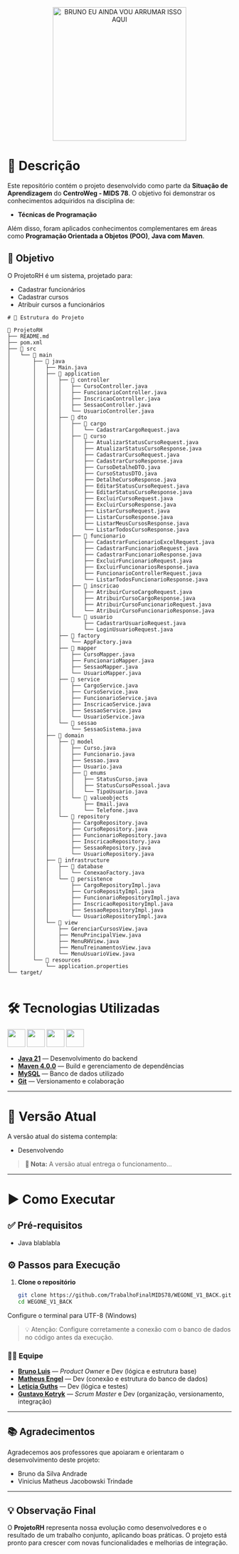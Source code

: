 <p align="center">
  <img src="" alt="BRUNO EU AINDA VOU ARRUMAR ISSO AQUI" width="300">
</p>

# 📝 Descrição

Este repositório contém o projeto desenvolvido como parte da **Situação de Aprendizagem** do **CentroWeg - MIDS 78**. O objetivo foi demonstrar os conhecimentos adquiridos na disciplina de:

- **Técnicas de Programação**

Além disso, foram aplicados conhecimentos complementares em áreas como **Programação Orientada a Objetos (POO)**, **Java com Maven**.

## 🎯 Objetivo

O ProjetoRH é um sistema, projetado para:
- Cadastrar funcionários
- Cadastrar cursos
- Atribuir cursos a funcionários

```
# 📂 Estrutura do Projeto

📁 ProjetoRH
├── README.md
├── pom.xml
├── 📁 src
│   └── 📁 main
│       ├── 📁 java
│       │   ├── Main.java
│       │   ├── 📁 application
│       │   │   ├── 📁 controller
│       │   │   │   ├── CursoController.java
│       │   │   │   ├── FuncionarioController.java
│       │   │   │   ├── InscricaoController.java
│       │   │   │   ├── SessaoController.java
│       │   │   │   └── UsuarioController.java
│       │   │   ├── 📁 dto
│       │   │   │   ├── 📁 cargo
│       │   │   │   │   └── CadastrarCargoRequest.java
│       │   │   │   ├── 📁 curso
│       │   │   │   │   ├── AtualizarStatusCursoRequest.java
│       │   │   │   │   ├── AtualizarStatusCursoResponse.java
│       │   │   │   │   ├── CadastrarCursoRequest.java
│       │   │   │   │   ├── CadastrarCursoResponse.java
│       │   │   │   │   ├── CursoDetalheDTO.java
│       │   │   │   │   ├── CursoStatusDTO.java
│       │   │   │   │   ├── DetalheCursoResponse.java
│       │   │   │   │   ├── EditarStatusCursoRequest.java
│       │   │   │   │   ├── EditarStatusCursoResponse.java
│       │   │   │   │   ├── ExcluirCursoRequest.java
│       │   │   │   │   ├── ExcluirCursoResponse.java
│       │   │   │   │   ├── ListarCursoRequest.java
│       │   │   │   │   ├── ListarCursoResponse.java
│       │   │   │   │   ├── ListarMeusCursosResponse.java
│       │   │   │   │   └── ListarTodosCursoResponse.java
│       │   │   │   ├── 📁 funcionario
│       │   │   │   │   ├── CadastrarFuncionarioExcelRequest.java
│       │   │   │   │   ├── CadastrarFuncionarioRequest.java
│       │   │   │   │   ├── CadastrarFuncionarioResponse.java
│       │   │   │   │   ├── ExcluirFuncionarioRequest.java
│       │   │   │   │   ├── ExcluirFuncionariosResponse.java
│       │   │   │   │   ├── FuncionarioControllerRequest.java
│       │   │   │   │   └── ListarTodosFuncionarioResponse.java
│       │   │   │   ├── 📁 inscricao
│       │   │   │   │   ├── AtribuirCursoCargoRequest.java
│       │   │   │   │   ├── AtribuirCursoCargoResponse.java
│       │   │   │   │   ├── AtribuirCursoFuncionarioRequest.java
│       │   │   │   │   └── AtribuirCursoFuncionarioResponse.java
│       │   │   │   └── 📁 usuario
│       │   │   │       ├── CadastrarUsuarioRequest.java
│       │   │   │       └── LoginUsuarioRequest.java
│       │   │   ├── 📁 factory
│       │   │   │   └── AppFactory.java
│       │   │   ├── 📁 mapper
│       │   │   │   ├── CursoMapper.java
│       │   │   │   ├── FuncionarioMapper.java
│       │   │   │   ├── SessaoMapper.java
│       │   │   │   └── UsuarioMapper.java
│       │   │   ├── 📁 service
│       │   │   │   ├── CargoService.java
│       │   │   │   ├── CursoService.java
│       │   │   │   ├── FuncionarioService.java
│       │   │   │   ├── InscricaoService.java
│       │   │   │   ├── SessaoService.java
│       │   │   │   └── UsuarioService.java
│       │   │   └── 📁 sessao
│       │   │       └── SessaoSistema.java
│       │   ├── 📁 domain
│       │   │   ├── 📁 model
│       │   │   │   ├── Curso.java
│       │   │   │   ├── Funcionario.java
│       │   │   │   ├── Sessao.java
│       │   │   │   ├── Usuario.java
│       │   │   │   ├── 📁 enums
│       │   │   │   │   ├── StatusCurso.java
│       │   │   │   │   ├── StatusCursoPessoal.java
│       │   │   │   │   └── TipoUsuario.java
│       │   │   │   └── 📁 valueobjects
│       │   │   │       ├── Email.java
│       │   │   │       └── Telefone.java
│       │   │   └── 📁 repository
│       │   │       ├── CargoRepository.java
│       │   │       ├── CursoRepository.java
│       │   │       ├── FuncionarioRepository.java
│       │   │       ├── InscricaoRepository.java
│       │   │       ├── SessaoRepository.java
│       │   │       └── UsuarioRepository.java
│       │   ├── 📁 infrastructure
│       │   │   ├── 📁 database
│       │   │   │   └── ConexaoFactory.java
│       │   │   └── 📁 persistence
│       │   │       ├── CargoRepositoryImpl.java
│       │   │       ├── CursoReposityImpl.java
│       │   │       ├── FuncionarioRepositoryImpl.java
│       │   │       ├── InscricaoRepositoryImpl.java
│       │   │       ├── SessaoRepositoryImpl.java
│       │   │       └── UsuarioRepositoryImpl.java
│       │   └── 📁 view
│       │       ├── GerenciarCursosView.java
│       │       ├── MenuPrincipalView.java
│       │       ├── MenuRHView.java
│       │       ├── MenuTreinamentosView.java
│       │       └── MenuUsuarioView.java
│       └── 📁 resources
│           └── application.properties
└── target/


```

# 🛠️ Tecnologias Utilizadas

<div align="left">
    <img src="https://cdn.jsdelivr.net/gh/devicons/devicon/icons/java/java-original.svg" height="40" />
    <img src="https://cdn.jsdelivr.net/gh/devicons/devicon/icons/apache/apache-original.svg" height="40" />
    <img src="https://cdn.jsdelivr.net/gh/devicons/devicon/icons/mysql/mysql-original.svg" height="40" />
    <img src="https://cdn.jsdelivr.net/gh/devicons/devicon/icons/git/git-original.svg" height="40" />
</div>

- [**Java 21**](https://www.oracle.com/java/) — Desenvolvimento do backend  
- [**Maven 4.0.0**](https://maven.apache.org/) — Build e gerenciamento de dependências  
- [**MySQL**](https://www.mysql.com/) — Banco de dados utilizado  
- [**Git**](https://git-scm.com/) — Versionamento e colaboração  

---

# 📱 Versão Atual

A versão atual do sistema contempla:
- Desenvolvendo

> **📌 Nota:** A versão atual entrega o funcionamento...

---

# ▶️ Como Executar

## ✅ Pré-requisitos
- Java blablabla

## ⚙️ Passos para Execução

1. **Clone o repositório**
   ```bash
   git clone https://github.com/TrabalhoFinalMIDS78/WEGONE_V1_BACK.git
   cd WEGONE_V1_BACK
   
Configure o terminal para UTF-8 (Windows)


>💡 Atenção: Configure corretamente a conexão com o banco de dados no código antes da execução.


### 👨‍💻 Equipe

- [**Bruno Luis**](https://github.com/) — *Product Owner* e Dev (lógica e estrutura base)  
- [**Matheus Engel**](https://github.com/) — Dev (conexão e estrutura do banco de dados)  
- [**Leticia Guths**](https://github.com/) — Dev (lógica e testes)  
- [**Gustavo Kotryk**](https://github.com/GustavoKotryk) — *Scrum Master* e Dev (organização, versionamento, integração)

---

## 📚 Agradecimentos

Agradecemos aos professores que apoiaram e orientaram o desenvolvimento deste projeto:

- Bruno da Silva Andrade  
- Vinicius Matheus Jacobowski Trindade  

---

## 💡 Observação Final

O **ProjetoRH** representa nossa evolução como desenvolvedores e o resultado de um trabalho conjunto, aplicando boas práticas. O projeto está pronto para crescer com novas funcionalidades e melhorias de integração.

 
 
